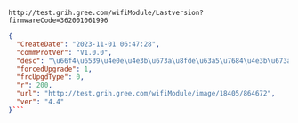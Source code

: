 `http://test.grih.gree.com/wifiModule/Lastversion?firmwareCode=362001061996`

```json
{
  "CreateDate": "2023-11-01 06:47:28",
  "commProtVer": "V1.0.0",
  "desc": "\u66f4\u6539\u4e0e\u4e3b\u673a\u8fde\u63a5\u7684\u4e3b\u673amac\u5730\u5740\u7684\u5b58\u653e\u7a7a\u95f4\uff0c\u9002\u5e94\u4e8c\u671f\u4e3b\u673a16\u4f4d\u7684mac\u5730\u5740",
  "forcedUpgrade": 1,
  "frcUpgdType": 0,
  "r": 200,
  "url": "http://test.grih.gree.com/wifiModule/image/18405/864672",
  "ver": "4.4"
}```